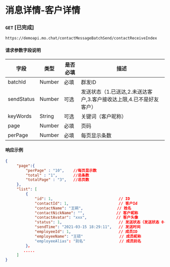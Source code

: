 # 消息详情-客户详情
### `GET`  [已完成]
```
https://demoapi.mo.chat/contactMessageBatchSend/contactReceiveIndex
```

#### 请求参数字段说明

| 字段  | 类型 | 是否必填 | 描述|
| ------------- | ------------- | ------------------ | ------------------ |
| batchId  | Number  | 必填 | 群发ID |
| sendStatus  | Number  | 可选 | 发送状态（1.已送达,2.未送达客户,3.客户接收达上限,4.已不是好友客户） |
| keyWords  | String  | 可选 | 关键词（客户昵称） |
| page  | Number  | 必填 | 页码 |
| perPage  | Number  | 必填 | 每页显示条数 |


#### 响应示例

```json
{
     "page":{
         "perPage" : "10",    //每页显示数
         "total" : "1",       //总条数
         "totalPage" : "3",   //总页数
     },
     "list": [
         {
             "id": 1,                             // ID
             "contactId": 1,                      // 客户Id
             "contactName": "王朔",               // 姓名
             "contactNickName": "",              // 客户昵称
             "contactAvatar": "xxx",             // 客户头像
             "status": 1,                         // 发送状态（发送状态 0-未发送 1-已发送 2-因客户不是好友导致发送失败 3-因客户已经收到其他群发消息导致发送失败）
             "sendTime": "2021-03-15 18:29:11",   // 发送时间
             "employeeId": 1,                     // 成员ID
             "employeeName": "王硕"                // 成员昵称
             "employeeAlias": "别名"               // 成员别名
         }，
        .....
     ]
}
```